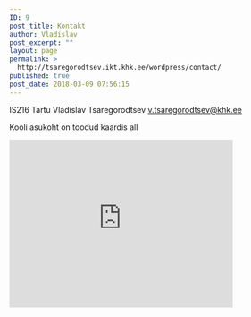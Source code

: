 ```yaml
---
ID: 9
post_title: Kontakt
author: Vladislav
post_excerpt: ""
layout: page
permalink: >
  http://tsaregorodtsev.ikt.khk.ee/wordpress/contact/
published: true
post_date: 2018-03-09 07:56:15
---
```

IS216
Tartu
Vladislav Tsaregorodtsev
v.tsaregorodtsev@khk.ee

Kooli asukoht on toodud kaardis all

<iframe style="border: 0;" src="https://www.google.com/maps/embed?pb=!1m18!1m12!1m3!1d33450.361873148555!2d26.677264279101554!3d58.399341599999985!2m3!1f0!2f0!3f0!3m2!1i1024!2i768!4f13.1!3m3!1m2!1s0x46eb36f49710cbb9%3A0x39d8c3ec41f477ea!2sKHK!5e0!3m2!1sru!2see!4v1521032210279" width="400" height="300" frameborder="0" allowfullscreen="allowfullscreen"></iframe>
